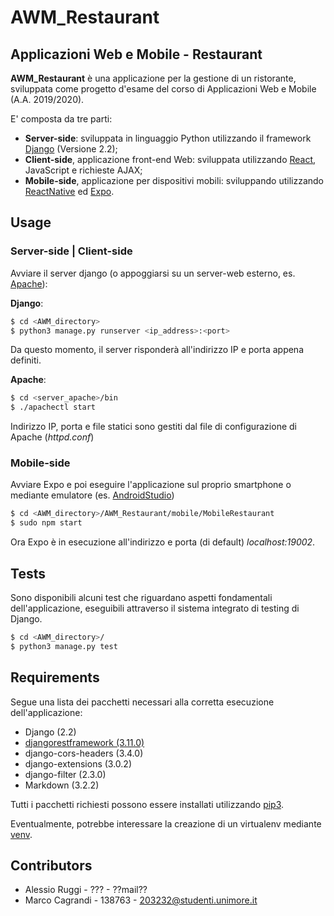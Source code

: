# AWM_Restaurant
## Applicazioni Web e Mobile - Restaurant

**AWM_Restaurant** è una applicazione per la gestione di un ristorante, sviluppata come progetto d'esame del corso di Applicazioni Web e Mobile (A.A. 2019/2020).

E' composta da tre parti:
* **Server-side**: sviluppata in linguaggio Python utilizzando il framework [Django](https://www.djangoproject.com/) (Versione 2.2);
* **Client-side**, applicazione front-end Web: sviluppata utilizzando [React](https://it.reactjs.org/), JavaScript e richieste AJAX;
* **Mobile-side**, applicazione per dispositivi mobili: sviluppando utilizzando [ReactNative](https://reactnative.dev/) ed [Expo](https://expo.io/).

## Usage
### Server-side | Client-side
Avviare il server django (o appoggiarsi su un server-web esterno, es. [Apache](https://httpd.apache.org/)):

**Django**:
```bash
$ cd <AWM_directory>
$ python3 manage.py runserver <ip_address>:<port>
```
Da questo momento, il server risponderà all'indirizzo IP e porta appena definiti.

**Apache**:
```bash
$ cd <server_apache>/bin
$ ./apachectl start
```
Indirizzo IP, porta e file statici sono gestiti dal file di configurazione di Apache (*httpd.conf*)

### Mobile-side
Avviare Expo e poi eseguire l'applicazione sul proprio smartphone o mediante emulatore (es. [AndroidStudio](https://developer.android.com/studio))

```bash
$ cd <AWM_directory>/AWM_Restaurant/mobile/MobileRestaurant
$ sudo npm start
```
Ora Expo è in esecuzione all'indirizzo e porta (di default) *localhost:19002*.

## Tests
Sono disponibili alcuni test che riguardano aspetti fondamentali dell'applicazione, eseguibili attraverso il sistema integrato di testing di Django.

```bash
$ cd <AWM_directory>/
$ python3 manage.py test
```
## Requirements

Segue una lista dei pacchetti necessari alla corretta esecuzione dell'applicazione:

* Django (2.2)
* [djangorestframework (3.11.0)](https://www.django-rest-framework.org/)
* django-cors-headers (3.4.0)
* django-extensions (3.0.2)
* django-filter (2.3.0)
* Markdown (3.2.2)

Tutti i pacchetti richiesti possono essere installati utilizzando [pip3](https://pip.pypa.io/en/stable/).

Eventualmente, potrebbe interessare la creazione di un virtualenv mediante [venv](https://docs.python.org/3/library/venv.html).

## Contributors
* Alessio Ruggi - ??? - ??mail?? 
* Marco Cagrandi - 138763 - 203232@studenti.unimore.it
